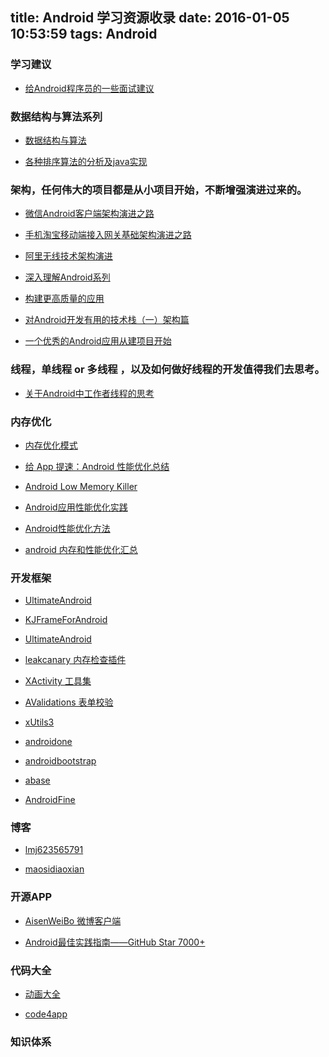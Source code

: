 title: Android 学习资源收录
date: 2016-01-05 10:53:59
tags: Android
---

### 学习建议

* [给Android程序员的一些面试建议](http://android.jobbole.com/81902)

### 数据结构与算法系列

* [数据结构与算法](http://blog.csdn.net/iaiti/article/category/1518587)

* [各种排序算法的分析及java实现](http://www.cnblogs.com/liuling/p/2013-7-24-01.html)

<!--more-->

### 架构，任何伟大的项目都是从小项目开始，不断增强演进过来的。

* [微信Android客户端架构演进之路](http://www.infoq.com/cn/articles/wechat-android-app-architecture) 

* [手机淘宝移动端接入网关基础架构演进之路](http://www.infoq.com/cn/articles/taobao-mobile-terminal-access-gateway-infrastructure)

* [阿里无线技术架构演进](http://www.infoq.com/cn/articles/alibaba-mobile-infrastructure)

* [深入理解Android系列](http://www.infoq.com/cn/android-in-depth)

* [构建更高质量的应用](http://chinagdg.org/2015/12/%E6%9E%84%E5%BB%BA%E6%9B%B4%E9%AB%98%E8%B4%A8%E9%87%8F%E7%9A%84%E5%BA%94%E7%94%A8/)

* [对Android开发有用的技术栈（一）架构篇](http://android.jobbole.com/82051)

* [一个优秀的Android应用从建项目开始](http://www.jianshu.com/p/d9e4ddd1c530)

### 线程，单线程 or 多线程 ，以及如何做好线程的开发值得我们去思考。

* [关于Android中工作者线程的思考](http://www.infoq.com/cn/articles/android-worker-thread)

### 内存优化

* [内存优化模式](http://tech.meituan.com/performance_tuning_pattern.html)

* [给 App 提速：Android 性能优化总结](http://android.jobbole.com/81944)

* [Android Low Memory Killer](http://www.cnblogs.com/angeldevil/archive/2013/05/21/3090872.html)

* [Android应用性能优化实践](http://www.tuicool.com/articles/F3E3yei)

* [Android性能优化方法](http://www.tuicool.com/articles/2euaQbU)

* [android 内存和性能优化汇总](http://www.tuicool.com/articles/VfyQZff)

### 开发框架

* [UltimateAndroid](https://github.com/apkdemo/UltimateAndroid#rd)

* [KJFrameForAndroid](https://github.com/kymjs/KJFrameForAndroid)

* [UltimateAndroid](https://github.com/cymcsg/UltimateAndroid)

* [leakcanary 内存检查插件](https://github.com/square/leakcanary)

* [XActivity 工具集](http://git.oschina.net/xcode_xiao/XActivity)

* [AValidations 表单校验](http://git.oschina.net/quanke/AValidations)

* [xUtils3](https://github.com/wyouflf/xUtils3)

* [androidone](https://github.com/devinhu/androidone)

* [androidbootstrap](http://www.androidbootstrap.com/)

* [abase](http://git.oschina.net/jayqqaa12/abase)

* [AndroidFine](https://github.com/tianshaojie/AndroidFine)

### 博客

* [lmj623565791](http://blog.csdn.net/lmj623565791)

* [maosidiaoxian](http://blog.csdn.net/maosidiaoxian)

### 开源APP

* [AisenWeiBo 微博客户端](http://git.oschina.net/wang_dan/AisenWeiBo)

* [Android最佳实践指南——GitHub Star 7000+](http://www.tuicool.com/articles/aEvAnaz)

### 代码大全

* [动画大全](https://connoratherton.com/)

* [code4app](http://code4app.com/)


### 知识体系



